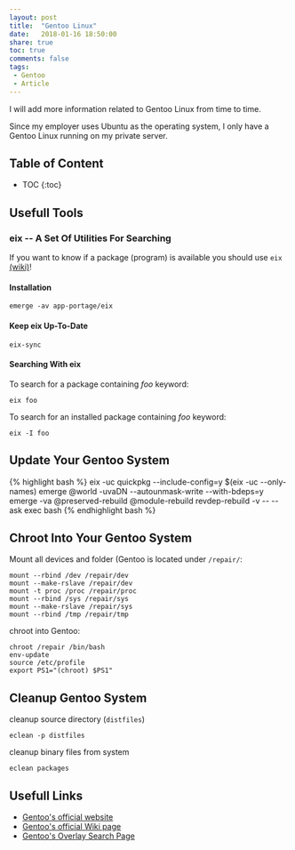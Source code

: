 ```yaml
---
layout: post
title:  "Gentoo Linux"
date:   2018-01-16 18:50:00
share: true
toc: true
comments: false
tags:
 - Gentoo
 - Article
---
```


I will add more information related to Gentoo Linux from time to time. 

Since my employer uses Ubuntu as the operating system, I only have a Gentoo Linux running on my private server.

## Table of Content
* TOC
{:toc}

## Usefull Tools

### eix -- A Set Of Utilities For Searching

If you want to know if a package (program) is available you should use `eix` [(wiki)](https://wiki.gentoo.org/wiki/Eix)!

#### Installation
```
emerge -av app-portage/eix
```
#### Keep eix Up-To-Date
```
eix-sync
```
#### Searching With eix
To search for a package containing *foo* keyword: 

```
eix foo
```

To search for an installed package containing *foo* keyword:
```
eix -I foo
```

## Update Your Gentoo System

{% highlight bash %}
eix -uc 
quickpkg --include-config=y $(eix -uc --only-names) 
emerge @world -uvaDN --autounmask-write --with-bdeps=y
emerge -va @preserved-rebuild @module-rebuild 
revdep-rebuild -v -- --ask exec bash
{% endhighlight bash %}


## Chroot Into Your Gentoo System

Mount all devices and folder (Gentoo is located under `/repair/`:
```
mount --rbind /dev /repair/dev
mount --make-rslave /repair/dev
mount -t proc /proc /repair/proc
mount --rbind /sys /repair/sys
mount --make-rslave /repair/sys
mount --rbind /tmp /repair/tmp
```

chroot into Gentoo:
```
chroot /repair /bin/bash
env-update
source /etc/profile
export PS1="(chroot) $PS1"
```

## Cleanup Gentoo System

cleanup source directory (`distfiles`)
```
eclean -p distfiles
```
cleanup binary files from system
```
eclean packages
```

## Usefull Links
* [Gentoo's official website](https://www.gentoo.org/ "Gentoo's official website")
* [Gentoo's official Wiki page](https://wiki.gentoo.org/wiki/Main_Page "Gentoo's official Wiki page")
* [Gentoo's Overlay Search Page](http://gpo.zugaina.org/ "Gentoo's Overlay Search Page")
